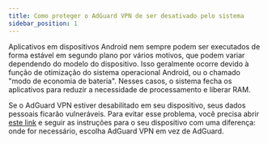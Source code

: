 ```yaml
---
title: Como proteger o AdGuard VPN de ser desativado pelo sistema
sidebar_position: 1
---
```


Aplicativos em dispositivos Android nem sempre podem ser executados de forma estável em segundo plano por vários motivos, que podem variar dependendo do modelo do dispositivo. Isso geralmente ocorre devido à função de otimização do sistema operacional Android, ou o chamado "modo de economia de bateria". Nesses casos, o sistema fecha os aplicativos para reduzir a necessidade de processamento e liberar RAM.

Se o AdGuard VPN estiver desabilitado em seu dispositivo, seus dados pessoais ficarão vulneráveis. Para evitar esse problema, você precisa abrir [este link](https://adguard.com/kb/adguard-for-android/solving-problems/background-work/) e seguir as instruções para o seu dispositivo com uma diferença: onde for necessário, escolha AdGuard VPN em vez de AdGuard.
